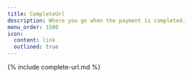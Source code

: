 ```yaml
---
title: CompleteUrl
description: Where you go when the payment is completed.
menu_order: 1500
icon:
  content: link
  outlined: true
---
```


{% include complete-url.md %}

